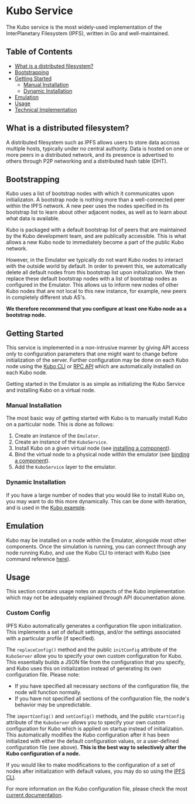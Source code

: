 # Kubo Service
The Kubo service is the most widely-used implementation of the InterPlanetary Filesystem (IPFS), written in Go and well-maintained.

## Table of Contents
- [What is a distributed filesystem?](#what-is-a-distributed-filesystem)
- [Bootstrapping](#bootstrapping)
- [Getting Started](#getting-started)
    - [Manual Installation](#manual-installation)
    - [Dynamic Installation](#dynamic-installation)
- [Emulation](#emulation)
- [Usage](#usage)
- [Technical Implementation](#technical-implementation)

## What is a distributed filesystem?
A distributed filesystem such as IPFS allows users to store data accross multiple hosts, typically under no central authority. Data is hosted on one or more peers in a distributed network, and its presence is advertised to others through P2P networking and a distributed hash table (DHT).

## Bootstrapping
Kubo uses a list of bootstrap nodes with which it communicates upon initializaton. A bootstrap node is nothing more than a well-connected peer within the IPFS network. A new peer uses the nodes specified in its bootstrap list to learn about other adjacent nodes, as well as to learn about what data is available.

Kubo is packaged with a default bootstrap list of peers that are maintained by the Kubo development team, and are publically accessible. This is what allows a new Kubo node to immediately become a part of the public Kubo network.

However, in the Emulator we typically do not want Kubo nodes to interact with the outside world by default. In order to prevent this, we automatically delete all default nodes from this bootstrap list upon initialization. We then replace these default bootstrap nodes with a list of bootstrap nodes as configured in the Emulator. This allows us to inform new nodes of other Kubo nodes that are not local to this new instance, for example, new peers in completely different stub AS's.

**We therefore recommend that you configure at least one Kubo node as a bootstrap node.**

## Getting Started
This service is implemented in a non-intrusive manner by giving API access only to configuration parameters that one might want to change before initialization of the server.
Further configuration may be done on each Kubo node using the [Kubo CLI](https://docs.ipfs.tech/reference/kubo/cli/#ipfs) or [RPC API](https://docs.ipfs.tech/reference/kubo/rpc/#api-v0-get) which are automatically installed on each Kubo node.

Getting started in the Emulator is as simple as initializing the Kubo Service and installing Kubo on a virtual node.

### Manual Installation
The most basic way of getting started with Kubo is to manually install Kubo on a particular node. This is done as follows:

  1. Create an instance of the `Emulator`.
  2. Create an instance of the `KuboService`.
  3. Install Kubo on a given virtual node (see [installing a component](./component.md#a-simple-component)).
  4. Bind the virtual node to a physical node within the emulator (see [binding a component](./component.md#binding-and-filter)).
  5. Add the `KuboService` layer to the emulator.

### Dynamic Installation
If you have a large number of nodes that you would like to install Kubo on, you may want to do this more dynamically. This can be done with iteration, and is used in the [Kubo example](../../examples/not-ready-examples/27-kubo/README.md).

## Emulation
Kubo may be installed on a node within the Emulator, alongside most other components. Once the simulation is running, you can connect through any node running Kubo, and use the Kubo CLI to interact with Kubo (see command reference [here](https://docs.ipfs.tech/reference/kubo/cli/)).

## Usage
This section contains usage notes on aspects of the Kubo implementation which may not be adequately explained through API documentation alone.

### Custom Config
IPFS Kubo automatically generates a configuration file upon initialization. This implements a
set of default settings, and/or the settings associated with a particular profile (if specified).

The `replaceConfig()` method and the public `initConfig` attribute of the `KuboServer` allow you to specify
your own custom configuration for Kubo. This essentially builds a JSON file from the
configuration that you specify, and Kubo uses this on initialization instead of generating
its own configuration file. Please note:
  - If you have specified all necessary sections of the configuration file, the node will function normally.
  - If you have not specified all sections of the configuration file, the node's behavior may be unpredictable.

The `importConfig()` and `setConfig()` methods, and the public `startConfig` attribute of the `KuboServer` allows you to specify your own custom configuration for Kubo which is applied on startup instead of initialization.
This automatically modifies the Kubo configuration after it has been initialized with either the default configuration values, or a user-defined configuration file (see above). **This is the best way to selectively alter the Kubo configuration of a node.**

If you would like to make modifications to the configuration of a set of nodes after initialization with default values, you may do so using the [IPFS CLI](https://docs.ipfs.tech/reference/kubo/cli/#ipfs-config).

For more information on the Kubo configuration file, please check the most [current documentation](https://github.com/ipfs/kubo/blob/master/docs/config.md).